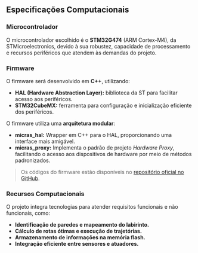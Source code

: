 ## Especificações Computacionais

### Microcontrolador
O microcontrolador escolhido é o **STM32G474** (ARM Cortex-M4), da STMicroelectronics, devido à sua robustez, capacidade de processamento e recursos periféricos que atendem às demandas do projeto.

### Firmware
O firmware será desenvolvido em **C++**, utilizando:
- **HAL (Hardware Abstraction Layer):** biblioteca da ST para facilitar acesso aos periféricos.
- **STM32CubeMX:** ferramenta para configuração e inicialização eficiente dos periféricos.

O firmware utiliza uma **arquitetura modular**:
- **micras_hal:** Wrapper em C++ para o HAL, proporcionando uma interface mais amigável.
- **micras_proxy:** Implementa o padrão de projeto *Hardware Proxy*, facilitando o acesso aos dispositivos de hardware por meio de métodos padronizados.

> Os códigos do firmware estão disponíveis no [repositório oficial no GitHub](https://github.com/Team-Micras/micrasfirmware).


### Recursos Computacionais
O projeto integra tecnologias para atender requisitos funcionais e não funcionais, como:
- **Identificação de paredes e mapeamento do labirinto.**
- **Cálculo de rotas ótimas e execução de trajetórias.**
- **Armazenamento de informações na memória flash.**
- **Integração eficiente entre sensores e atuadores.**
